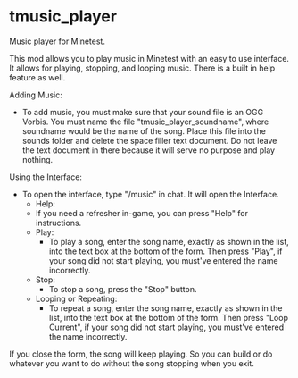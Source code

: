 # tmusic_player
Music player for Minetest.

This mod allows you to play music in Minetest with an easy to use interface.  It allows for playing, stopping, and looping music.  There is a built in help feature as well.

Adding Music:
- To add music, you must make sure that your sound file is an OGG Vorbis.  You must name the file "tmusic_player_soundname", where soundname would be the name of the song.  Place this file into the sounds folder and delete the space filler text document.  Do not leave the text document in there because it will serve no purpose and play nothing.

Using the Interface:
- To open the interface, type "/music" in chat.  It will open the Interface.
    - Help:
     - If you need a refresher in-game, you can press "Help" for instructions.
    - Play:
      - To play a song, enter the song name, exactly as shown in the list, into the text box at the bottom of the form.  Then press "Play", if your song did not start playing, you must've entered the name incorrectly.
    - Stop:
      - To stop a song, press the "Stop" button.
    - Looping or Repeating:
      - To repeat a song, enter the song name, exactly as shown in the list, into the text box at the bottom of the form.  Then press "Loop Current", if your song did not start playing, you must've entered the name incorrectly.
  
If you close the form, the song will keep playing.  So you can build or do whatever you want to do without the song stopping when you exit.
  
